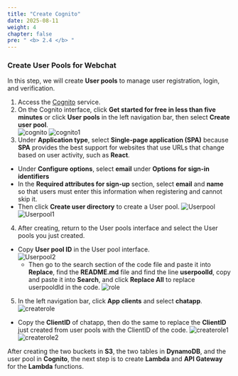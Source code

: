 ```yaml
---
title: "Create Cognito"
date: 2025-08-11
weight: 4 
chapter: false
pre: " <b> 2.4 </b> "
---
```


### Create User Pools for Webchat

In this step, we will create **User pools** to manage user registration, login, and verification.

1. Access the [Cognito](https://console.aws.amazon.com/cognito/) service.
2. On the Cognito interface, click  **Get started for free in less than five minutes** or click **User pools** in the left navigation bar, then select **Create user pool**.  
![cognito](/images/2.prerequisite/028.png)
![cognito1](/images/2.prerequisite/029.png)
3. Under **Application type**, select **Single-page application (SPA)** because **SPA** provides the best support for websites that use URLs that change based on user activity, such as **React**.  
  + Under **Configure options**, select **email** under **Options for sign-in identifiers**
  + In the **Required attributes for sign-up** section, select **email** and **name** so that users must enter this information when registering and cannot skip it. 
  + Then click **Create user directory** to create a User pool.
![Userpool](/images/2.prerequisite/030.png)
![Userpool1](/images/2.prerequisite/031.png)

4. After creating, return to the User pools interface and select the User pools you just created.  
+ Copy **User pool ID** in the User pool interface.  
![Userpool2](/images/2.prerequisite/032.png)
  + Then go to the search section of the code file and paste it into **Replace**, find the **README.md** file and find the line **userpoolId**, copy and paste it into **Search**, and click **Replace All** to replace userpooldId in the code.
![role](/images/2.prerequisite/033.png)

5. In the left navigation bar, click **App clients** and select **chatapp**.
![createrole](/images/2.prerequisite/034.png)
  + Copy the **ClientID** of chatapp, then do the same to replace the **ClientID** just created from user pools with the ClientID of the code.
![createrole1](/images/2.prerequisite/035.png)
![createrole2](/images/2.prerequisite/036.png)

After creating the two buckets in **S3**, the two tables in **DynamoDB**, and the user pool in **Cognito**, the next step is to create **Lambda** and **API Gateway** for the **Lambda** functions.